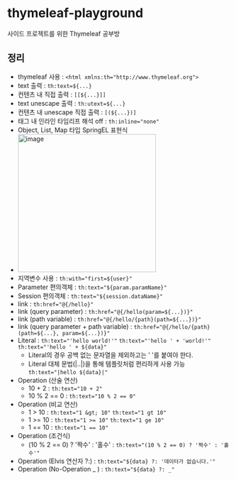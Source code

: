 # thymeleaf-playground
사이드 프로젝트를 위한 Thymeleaf 공부방

## 정리
- thymeleaf 사용 : `<html xmlns:th="http://www.thymeleaf.org">`
- text 출력 : `th:text=${...}`
- 컨텐츠 내 직접 출력 : `[[${...}]]`
- text unescape 출력 : `th:utext=${...}`
- 컨텐츠 내 unescape 직접 출력 : `[(${...})]`
- 태그 내 인라인 타임리프 해석 off : `th:inline="none"`
- Object, List, Map 타입 SpringEL 표현식
- <img width="311" alt="image" src="https://user-images.githubusercontent.com/71416677/167582875-baa75f26-fe40-47ef-9d6d-b5b8523aea2d.png">
- 지역변수 사용 : `th:with="first=${user}"`
- Parameter 편의객체 : `th:text="${param.paramName}"`
- Session 편의객체 : `th:text="${session.dataName}"`
- link : `th:href="@{/hello}"`
- link (query parameter) : `th:href="@{/hello(param=${...})}"`
- link (path variable) : `th:href="@{/hello/{path}(path=${...})}"`
- link (query parameter + path variable) : `th:href="@{/hello/{path}(path=${...}, param=${...})}"`
- Literal : `th:text="'hello world!'"` `th:text="'hello ' + 'world!'"` `th:text="'hello ' + ${data}"`
  - Literal의 경우 공백 없는 문자열을 제외하고는 ' '를 붙여야 한다.
  - Literal 대체 문법(|..|)을 통해 템플릿처럼 편리하게 사용 가능 `th:text="|hello ${data}|"`
- Operation (산술 연산)
  - 10 + 2 : `th:text="10 + 2"`
  - 10 % 2 == 0 : `th:text="10 % 2 == 0"`
- Operation (비교 연산)
  - 1 > 10 : `th:text="1 &gt; 10"` `th:text="1 gt 10"`
  - 1 >= 10 : `th:text="1 >= 10"` `th:text="1 ge 10"`
  - 1 == 10 : `th:text="1 == 10"`
- Operation (조건식)
  - (10 % 2 == 0) ? '짝수' : '홀수' : `th:text="(10 % 2 == 0) ? '짝수' : '홀수'"`
- Operation (Elvis 연산자 ?:) : `th:text="${data} ?: '데이터가 없습니다.'"`
- Operation (No-Operation _ ) : `th:text="${data} ?: _"`
